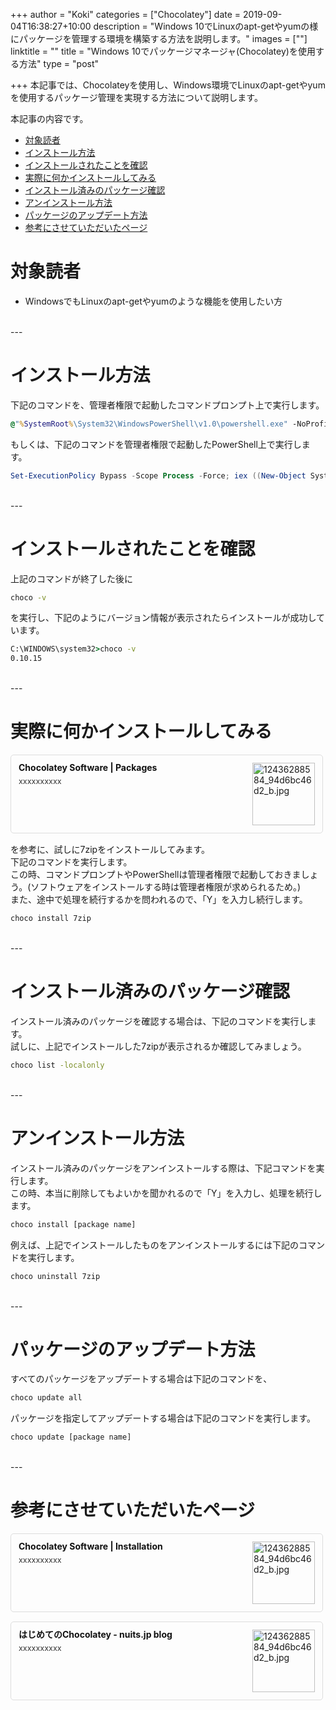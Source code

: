 +++
author = "Koki"
categories = ["Chocolatey"]
date = 2019-09-04T16:38:27+10:00
description = "Windows 10でLinuxのapt-getやyumの様にパッケージを管理する環境を構築する方法を説明します。"
images = [""]
linktitle = ""
title = "Windows 10でパッケージマネージャ(Chocolatey)を使用する方法"
type = "post"

+++
本記事では、Chocolateyを使用し、Windows環境でLinuxのapt-getやyumを使用するパッケージ管理を実現する方法について説明します。

本記事の内容です。  

- <font color="#1111cc">[対象読者](#%E5%AF%BE%E8%B1%A1%E8%AA%AD%E8%80%85)</font>
- <font color="#1111cc">[インストール方法](#%E3%82%A4%E3%83%B3%E3%82%B9%E3%83%88%E3%83%BC%E3%83%AB%E6%96%B9%E6%B3%95)</font>
- <font color="#1111cc">[インストールされたことを確認](#%E3%82%A4%E3%83%B3%E3%82%B9%E3%83%88%E3%83%BC%E3%83%AB%E3%81%95%E3%82%8C%E3%81%9F%E3%81%93%E3%81%A8%E3%82%92%E7%A2%BA%E8%AA%8D)</font>
- <font color="#1111cc">[実際に何かインストールしてみる](#%E5%AE%9F%E9%9A%9B%E3%81%AB%E4%BD%95%E3%81%8B%E3%82%A4%E3%83%B3%E3%82%B9%E3%83%88%E3%83%BC%E3%83%AB%E3%81%97%E3%81%A6%E3%81%BF%E3%82%8B)</font>
- <font color="#1111cc">[インストール済みのパッケージ確認](#%E3%82%A4%E3%83%B3%E3%82%B9%E3%83%88%E3%83%BC%E3%83%AB%E6%B8%88%E3%81%BF%E3%81%AE%E3%83%91%E3%83%83%E3%82%B1%E3%83%BC%E3%82%B8%E7%A2%BA%E8%AA%8D)</font>
- <font color="#1111cc">[アンインストール方法](#%E3%82%A2%E3%83%B3%E3%82%A4%E3%83%B3%E3%82%B9%E3%83%88%E3%83%BC%E3%83%AB%E6%96%B9%E6%B3%95)</font>
- <font color="#1111cc">[パッケージのアップデート方法](#%E3%83%91%E3%83%83%E3%82%B1%E3%83%BC%E3%82%B8%E3%81%AE%E3%82%A2%E3%83%83%E3%83%97%E3%83%87%E3%83%BC%E3%83%88%E6%96%B9%E6%B3%95)</font>
- <font color="#1111cc">[参考にさせていただいたページ](#%E5%8F%82%E8%80%83%E3%81%AB%E3%81%95%E3%81%9B%E3%81%A6%E3%81%84%E3%81%9F%E3%81%A0%E3%81%84%E3%81%9F%E3%83%9A%E3%83%BC%E3%82%B8)</font>

# 対象読者
- WindowsでもLinuxのapt-getやyumのような機能を使用したい方

<br>
---

# インストール方法
下記のコマンドを、管理者権限で起動したコマンドプロンプト上で実行します。  
```bat
@"%SystemRoot%\System32\WindowsPowerShell\v1.0\powershell.exe" -NoProfile -InputFormat None -ExecutionPolicy Bypass -Command "iex ((New-Object System.Net.WebClient).DownloadString('https://chocolatey.org/install.ps1'))" && SET "PATH=%PATH%;%ALLUSERSPROFILE%\chocolatey\bin"
```
  
もしくは、下記のコマンドを管理者権限で起動したPowerShell上で実行します。  
```powershell
Set-ExecutionPolicy Bypass -Scope Process -Force; iex ((New-Object System.Net.WebClient).DownloadString('https://chocolatey.org/install.ps1'))
```

<br>
---

# インストールされたことを確認
上記のコマンドが終了した後に
```bat
choco -v
```
を実行し、下記のようにバージョン情報が表示されたらインストールが成功しています。
```bat
C:\WINDOWS\system32>choco -v
0.10.15
```

<br>
---

# 実際に何かインストールしてみる
<div class="blog-card" style="padding:12px;margin:15px 0;border:1px solid #ddd;word-wrap:break-word;max-width:474px;width:auto;border-radius:5px;"><div class="blog-card-thumbnail" style="float:right;"><a href="https://chocolatey.org/packages" class="blog-card-thumbnail-link" target="_blank"><img src="http://capture.heartrails.com/120x120/shorten?https://chocolatey.org/packages" class="blog-card-thumb-image wp-post-image" alt="12436288584_94d6bc46d2_b.jpg" style="width:100px;height:100px;"></a></div><div class="blog-card-content" style="margin-left:0;margin-right:110px;line-height:120%;"><div class="blog-card-title" style="margin-bottom:5px;"><a href="https://chocolatey.org/packages" class="blog-card-title-link" style="font-weight:bold;text-decoration:none;color:#111;" target="_blank">Chocolatey Software | Packages</a></div><div class="blog-card-excerpt" style="color:#333;font-size:90%;">xxxxxxxxxx</div></div><div class="blog-card-footer" style="font-size:70%;color:#777;margin-top:10px;clear:both;"><span class="blog-card-hatena"><a href="http://b.hatena.ne.jp/entry/https://chocolatey.org/packages" target="_blank"><img border="0" src="http://b.hatena.ne.jp/entry/image/https://chocolatey.org/packages" border="0" alt="" /></a></span></div></div>

を参考に、試しに7zipをインストールしてみます。  
下記のコマンドを実行します。  
この時、コマンドプロンプトやPowerShellは管理者権限で起動しておきましょう。(ソフトウェアをインストールする時は管理者権限が求められるため。)  
また、途中で処理を続行するかを問われるので、「Y」を入力し続行します。  
```powershell
choco install 7zip
```

<br>
---

# インストール済みのパッケージ確認
インストール済みのパッケージを確認する場合は、下記のコマンドを実行します。  
試しに、上記でインストールした7zipが表示されるか確認してみましょう。
```bat
choco list -localonly
``` 
<br>
---

# アンインストール方法
インストール済みのパッケージをアンインストールする際は、下記コマンドを実行します。  
この時、本当に削除してもよいかを聞かれるので「Y」を入力し、処理を続行します。
```bat
choco install [package name]
```  
例えば、上記でインストールしたものをアンインストールするには下記のコマンドを実行します。  
```bat
choco uninstall 7zip
```  

<br>
---

# パッケージのアップデート方法
すべてのパッケージをアップデートする場合は下記のコマンドを、
```bat
choco update all
``` 
パッケージを指定してアップデートする場合は下記のコマンドを実行します。
```bat
choco update [package name]
```

<br>
---

# 参考にさせていただいたページ
<div class="blog-card" style="padding:12px;margin:15px 0;border:1px solid #ddd;word-wrap:break-word;max-width:474px;width:auto;border-radius:5px;"><div class="blog-card-thumbnail" style="float:right;"><a href="https://chocolatey.org/docs/installation" class="blog-card-thumbnail-link" target="_blank"><img src="http://capture.heartrails.com/120x120/shorten?https://chocolatey.org/docs/installation" class="blog-card-thumb-image wp-post-image" alt="12436288584_94d6bc46d2_b.jpg" style="width:100px;height:100px;"></a></div><div class="blog-card-content" style="margin-left:0;margin-right:110px;line-height:120%;"><div class="blog-card-title" style="margin-bottom:5px;"><a href="https://chocolatey.org/docs/installation" class="blog-card-title-link" style="font-weight:bold;text-decoration:none;color:#111;" target="_blank">Chocolatey Software | Installation</a></div><div class="blog-card-excerpt" style="color:#333;font-size:90%;">xxxxxxxxxx</div></div><div class="blog-card-footer" style="font-size:70%;color:#777;margin-top:10px;clear:both;"><span class="blog-card-hatena"><a href="http://b.hatena.ne.jp/entry/https://chocolatey.org/docs/installation" target="_blank"><img border="0" src="http://b.hatena.ne.jp/entry/image/https://chocolatey.org/docs/installation" border="0" alt="" /></a></span></div></div>
<div class="blog-card" style="padding:12px;margin:15px 0;border:1px solid #ddd;word-wrap:break-word;max-width:474px;width:auto;border-radius:5px;"><div class="blog-card-thumbnail" style="float:right;"><a href="https://www.nuits.jp/entry/hello-Chocolatey" class="blog-card-thumbnail-link" target="_blank"><img src="http://capture.heartrails.com/120x120/shorten?https://www.nuits.jp/entry/hello-Chocolatey" class="blog-card-thumb-image wp-post-image" alt="12436288584_94d6bc46d2_b.jpg" style="width:100px;height:100px;"></a></div><div class="blog-card-content" style="margin-left:0;margin-right:110px;line-height:120%;"><div class="blog-card-title" style="margin-bottom:5px;"><a href="https://www.nuits.jp/entry/hello-Chocolatey" class="blog-card-title-link" style="font-weight:bold;text-decoration:none;color:#111;" target="_blank">はじめてのChocolatey - nuits.jp blog</a></div><div class="blog-card-excerpt" style="color:#333;font-size:90%;">xxxxxxxxxx</div></div><div class="blog-card-footer" style="font-size:70%;color:#777;margin-top:10px;clear:both;"><span class="blog-card-hatena"><a href="http://b.hatena.ne.jp/entry/https://www.nuits.jp/entry/hello-Chocolatey" target="_blank"><img border="0" src="http://b.hatena.ne.jp/entry/image/https://www.nuits.jp/entry/hello-Chocolatey" border="0" alt="" /></a></span></div></div>
